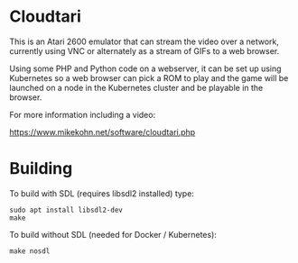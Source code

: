 Cloudtari
=========

This is an Atari 2600 emulator that can stream the video over a
network, currently using VNC or alternately as a stream of GIFs
to a web browser.

Using some PHP and Python code on a webserver, it can be set up
using Kubernetes so a web browser can pick a ROM to play and the
game will be launched on a node in the Kubernetes cluster and be
playable in the browser.

For more information including a video:

https://www.mikekohn.net/software/cloudtari.php

Building
========

To build with SDL (requires libsdl2 installed) type:

    sudo apt install libsdl2-dev
    make

To build without SDL (needed for Docker / Kubernetes):

    make nosdl

